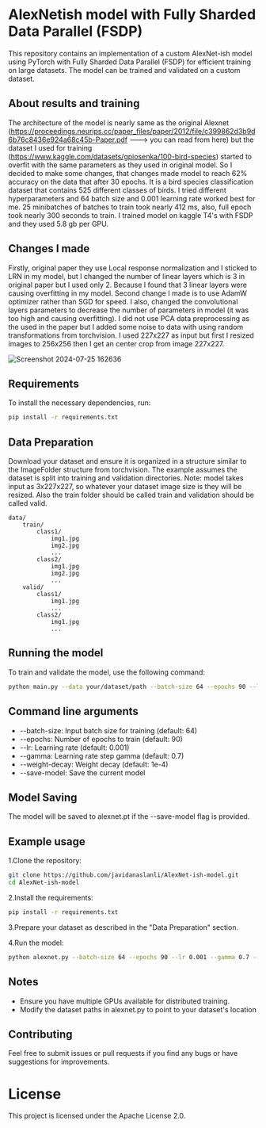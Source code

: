 # AlexNetish model with Fully Sharded Data Parallel (FSDP)
This repository contains an implementation of a custom AlexNet-ish model using PyTorch with Fully Sharded Data Parallel (FSDP) for efficient training on large datasets. The model can be trained and validated on a custom dataset.

## About results and training

The architecture of the model is nearly same as the original Alexnet (https://proceedings.neurips.cc/paper_files/paper/2012/file/c399862d3b9d6b76c8436e924a68c45b-Paper.pdf ---> you can read from here) but the dataset I used for training (https://www.kaggle.com/datasets/gpiosenka/100-bird-species) started to overfit with the same parameters as they used in original model.
So I decided to make some changes, that changes made model to reach 62% accuracy on the data that after 30 epochs. It is a bird species classification dataset that contains 525 different classes of birds. I tried different hyperparameters and 64 batch size and 0.001 learning rate worked best for me. 25 minibatches of batches to train took nearly 412 ms, also, full epoch took nearly 300 seconds to train. I trained model on kaggle T4's with FSDP and they used 5.8 gb per GPU. 

## Changes I made

Firstly, original paper they use Local response normalization and I sticked to LRN in my model, but I changed the number of linear layers which is 3 in original paper but I used only 2. Because I found that 3 linear layers were causing overfitting in my model. Second change I made is to use AdamW optimizer rather than SGD for speed. I also, changed the convolutional layers parameters to decrease the number of parameters in model (it was too high and causing overfitting). I did not use PCA data preprocessing as the used in the paper but I added some noise to data with using random transformations from torchvision. I used 227x227 as input but first I resized images to 256x256 then I get an center crop from image 227x227.

![Screenshot 2024-07-25 162636](https://github.com/user-attachments/assets/65516193-f975-43b9-8b91-af2fd82c5f21)

## Requirements

To install the necessary dependencies, run:

```sh
pip install -r requirements.txt
```
## Data Preparation

Download your dataset and ensure it is organized in a structure similar to the ImageFolder structure from torchvision. The example assumes the dataset is split into training and validation directories.
Note: model takes input as 3x227x227, so whatever your dataset image size is they will be resized. Also the train folder should be called train and validation should be called valid.

```plaintext
data/
    train/
        class1/
            img1.jpg
            img2.jpg
            ...
        class2/
            img1.jpg
            img2.jpg
            ...
    valid/
        class1/
            img1.jpg
            ...
        class2/
            img1.jpg
            ...
```

## Running the model

To train and validate the model, use the following command:

```sh
python main.py --data your/dataset/path --batch-size 64 --epochs 90 --lr 0.001 --gamma 0.7 --weight-decay 1e-4 --save-model
```
## Command line arguments

- --batch-size: Input batch size for training (default: 64)
- --epochs: Number of epochs to train (default: 90)
- --lr: Learning rate (default: 0.001)
- --gamma: Learning rate step gamma (default: 0.7)
- --weight-decay: Weight decay (default: 1e-4)
- --save-model: Save the current model


## Model Saving

The model will be saved to alexnet.pt if the --save-model flag is provided.

## Example usage

1.Clone the repository:

```sh
git clone https://github.com/javidanaslanli/AlexNet-ish-model.git
cd AlexNet-ish-model
```
2.Install the requirements:

```sh
pip install -r requirements.txt
```

3.Prepare your dataset as described in the "Data Preparation" section.

4.Run the model:

```sh
python alexnet.py --batch-size 64 --epochs 90 --lr 0.001 --gamma 0.7 --weight-decay 1e-4 --save-model
```

## Notes

- Ensure you have multiple GPUs available for distributed training.
- Modify the dataset paths in alexnet.py to point to your dataset's location

## Contributing 

Feel free to submit issues or pull requests if you find any bugs or have suggestions for improvements.

# License

This project is licensed under the Apache License 2.0.



